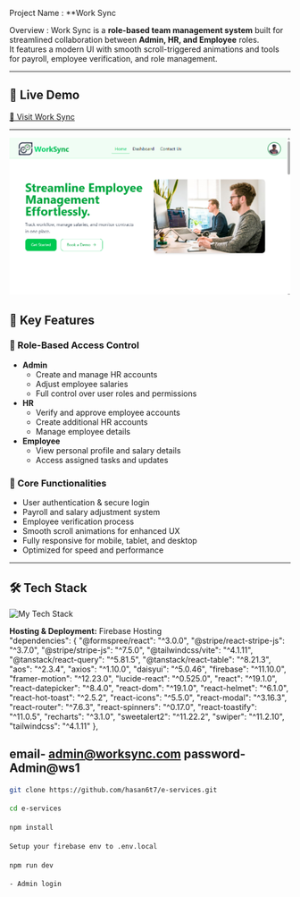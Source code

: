 Project Name :  **Work Sync

Overview : Work Sync is a **role-based team management system** built for streamlined collaboration between **Admin, HR, and Employee** roles.  
It features a modern UI with smooth scroll-triggered animations and tools for payroll, employee verification, and role management.

---

## 🚀 Live Demo
[🔗 Visit Work Sync](https://work-syncc.web.app/)

---
<img src="https://github.com/hasan6t7/work-sync-client/blob/main/Screenshot%202025-08-09%20163041.png"  />

## 📌 Key Features

### 🔑 Role-Based Access Control
- **Admin**
  - Create and manage HR accounts
  - Adjust employee salaries
  - Full control over user roles and permissions
- **HR**
  - Verify and approve employee accounts
  - Create additional HR accounts
  - Manage employee details
- **Employee**
  - View personal profile and salary details
  - Access assigned tasks and updates

### 💼 Core Functionalities
- User authentication & secure login
- Payroll and salary adjustment system
- Employee verification process
- Smooth scroll animations for enhanced UX
- Fully responsive for mobile, tablet, and desktop
- Optimized for speed and performance

---

## 🛠️ Tech Stack

<p align="left">
  <img src="https://camo.githubusercontent.com/1eff0011bba9911dcfa1483a6d02a7a9fa5778460633e1ac0c346bc7c69d2b98/68747470733a2f2f736b696c6c69636f6e732e6465762f69636f6e733f693d68746d6c2c6373732c6a732c72656163742c7461696c77696e642c6e6f64656a732c657870726573732c6d6f6e676f64622c66697265626173652c676974" alt="My Tech Stack" data-canonical-src="https://skillicons.dev/icons?i=html,css,js,react,tailwind,nodejs,express,mongodb,firebase,git" />
</p>  



**Hosting & Deployment:** Firebase Hosting  
  "dependencies": {
    "@formspree/react": "^3.0.0",
    "@stripe/react-stripe-js": "^3.7.0",
    "@stripe/stripe-js": "^7.5.0",
    "@tailwindcss/vite": "^4.1.11",
    "@tanstack/react-query": "^5.81.5",
    "@tanstack/react-table": "^8.21.3",
    "aos": "^2.3.4",
    "axios": "^1.10.0",
    "daisyui": "^5.0.46",
    "firebase": "^11.10.0",
    "framer-motion": "^12.23.0",
    "lucide-react": "^0.525.0",
    "react": "^19.1.0",
    "react-datepicker": "^8.4.0",
    "react-dom": "^19.1.0",
    "react-helmet": "^6.1.0",
    "react-hot-toast": "^2.5.2",
    "react-icons": "^5.5.0",
    "react-modal": "^3.16.3",
    "react-router": "^7.6.3",
    "react-spinners": "^0.17.0",
    "react-toastify": "^11.0.5",
    "recharts": "^3.1.0",
    "sweetalert2": "^11.22.2",
    "swiper": "^11.2.10",
    "tailwindcss": "^4.1.11"
  },

email- admin@worksync.com
password- Admin@ws1
---
```bash
git clone https://github.com/hasan6t7/e-services.git

cd e-services

npm install

Setup your firebase env to .env.local

npm run dev

- Admin login





